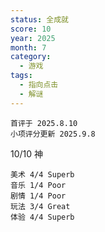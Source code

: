 ```yaml
---
status: 全成就
score: 10
year: 2025
month: 7
category:
  - 游戏
tags:
  - 指向点击
  - 解谜
---
```

	首评于 2025.8.10
	小项评分更新 2025.9.8

10/10 神

```
美术 4/4 Superb
音乐 1/4 Poor
剧情 1/4 Poor
玩法 3/4 Great
体验 4/4 Superb
```

